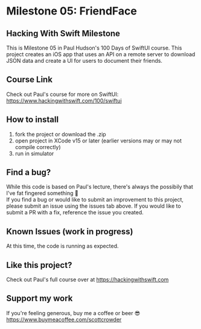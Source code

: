 # Milestone 05: FriendFace

## Hacking With Swift Milestone

This is Milestone 05 in Paul Hudson's 100 Days of SwiftUI course. This project creates an iOS app that uses an API on a remote server to download JSON data and create a UI for users to document their friends.

## Course Link

Check out Paul's course for more on SwiftUI: https://www.hackingwithswift.com/100/swiftui

## How to install

1. fork the project or download the .zip
2. open project in XCode v15 or later (earlier versions may or may not compile correctly)
3. run in simulator

## Find a bug?

While this code is based on Paul's lecture, there's always the possibily that I've fat fingered something 😬
<br>If you find a bug or would like to submit an improvement to this project, please submit an issue using the issues tab above. If you would like to submit a PR with a fix, reference the issue you created.

## Known Issues (work in progress)

At this time, the code is running as expected.

## Like this project?

Check out Paul's full course over at https://hackingwithswift.com

## Support my work

If you're feeling generous, buy me a coffee or beer 😎 https://www.buymeacoffee.com/scottcrowder

